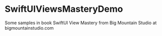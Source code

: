 # SwiftUIViewsMasteryDemo
Some samples in book SwiftUI View Mastery from Big Mountain Studio at bigmountainstudio.com
